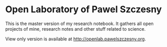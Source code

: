 # Open Laboratory of Pawel Szczesny

This is the master version of my research notebook. It gathers all open projects of mine, research notes and other stuff related to science. 

View only version is available at <http://openlab.pawelszczesny.org>.

